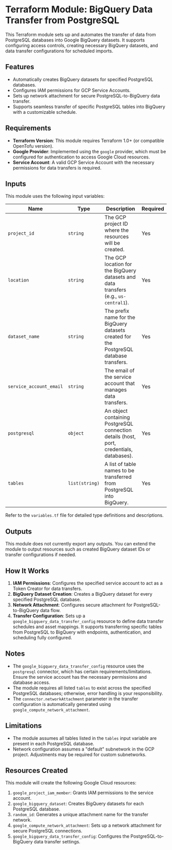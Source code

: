 # Terraform Module: BigQuery Data Transfer from PostgreSQL

This Terraform module sets up and automates the transfer of data from PostgreSQL databases into Google BigQuery datasets. It supports configuring access controls, creating necessary BigQuery datasets, and data transfer configurations for scheduled imports.

## Features

- Automatically creates BigQuery datasets for specified PostgreSQL databases.
- Configures IAM permissions for GCP Service Accounts.
- Sets up network attachment for secure PostgreSQL-to-BigQuery data transfer.
- Supports seamless transfer of specific PostgreSQL tables into BigQuery with a customizable schedule.

## Requirements

- **Terraform Version**: This module requires Terraform 1.0+ (or compatible OpenTofu version).
- **Google Provider**: Implemented using the `google` provider, which must be configured for authentication to access Google Cloud resources.
- **Service Account**: A valid GCP Service Account with the necessary permissions for data transfers is required.

## Inputs

This module uses the following input variables:

| Name                    | Type          | Description                                                                          | Required |
|-------------------------|---------------|--------------------------------------------------------------------------------------|----------|
| `project_id`            | `string`      | The GCP project ID where the resources will be created.                              | Yes      |
| `location`              | `string`      | The GCP location for the BigQuery datasets and data transfers (e.g., `us-central1`). | Yes      |
| `dataset_name`          | `string`      | The prefix name for the BigQuery datasets created for the PostgreSQL database transfers. | Yes      |
| `service_account_email` | `string`    | The email of the service account that manages data transfers.                        | Yes      |
| `postgresql`            | `object`      | An object containing PostgreSQL connection details (host, port, credentials, databases). | Yes      |
| `tables`                | `list(string)`| A list of table names to be transferred from PostgreSQL into BigQuery.               | Yes      |

Refer to the `variables.tf` file for detailed type definitions and descriptions.

## Outputs

This module does not currently export any outputs. You can extend the module to output resources such as created BigQuery dataset IDs or transfer configurations if needed.

## How It Works

1. **IAM Permissions**: Configures the specified service account to act as a Token Creator for data transfers.
2. **BigQuery Dataset Creation**: Creates a BigQuery dataset for every specified PostgreSQL database.
3. **Network Attachment**: Configures secure attachment for PostgreSQL-to-BigQuery data flow.
4. **Transfer Configuration**: Sets up a `google_bigquery_data_transfer_config` resource to define data transfer schedules and asset mappings. It supports transferring specific tables from PostgreSQL to BigQuery with endpoints, authentication, and scheduling fully configured.

## Notes

- The `google_bigquery_data_transfer_config` resource uses the `postgresql` connector, which has certain requirements/limitations. Ensure the service account has the necessary permissions and database access.
- The module requires all listed `tables` to exist across the specified PostgreSQL databases; otherwise, error handling is your responsibility.
- The `connector.networkAttachment` parameter in the transfer configuration is automatically generated using `google_compute_network_attachment`.

## Limitations

- The module assumes all tables listed in the `tables` input variable are present in each PostgreSQL database.
- Network configuration assumes a "default" subnetwork in the GCP project. Adjustments may be required for custom subnetworks.

## Resources Created

This module will create the following Google Cloud resources:

1. `google_project_iam_member`: Grants IAM permissions to the service account.
2. `google_bigquery_dataset`: Creates BigQuery datasets for each PostgreSQL database.
3. `random_id`: Generates a unique attachment name for the transfer network.
4. `google_compute_network_attachment`: Sets up a network attachment for secure PostgreSQL connections.
5. `google_bigquery_data_transfer_config`: Configures the PostgreSQL-to-BigQuery data transfer settings.
